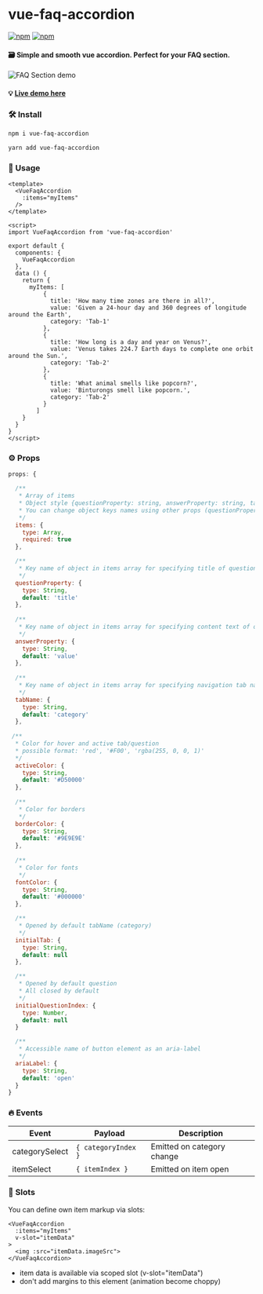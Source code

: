 # vue-faq-accordion


[![npm](https://img.shields.io/npm/v/vue-faq-accordion.svg)](https://www.npmjs.com/package/vue-faq-accordion)
[![npm](https://img.shields.io/npm/dt/vue-faq-accordion.svg)](https://www.npmjs.com/package/vue-faq-accordion)


#### 🗃 Simple and smooth vue accordion. Perfect for your FAQ section.

![FAQ Section demo](https://media.giphy.com/media/XKU7gqsiq2KRAPoHZm/giphy.gif)

#### 💡 [Live demo here](https://codesandbox.io/s/vue-faq-accordion-gh6yl)

### 🛠 Install

```bash
npm i vue-faq-accordion
```
```bash
yarn add vue-faq-accordion
```

### 🚀 Usage

```vue
<template>
  <VueFaqAccordion 
    :items="myItems"
  />
</template>

<script>
import VueFaqAccordion from 'vue-faq-accordion'

export default {
  components: {
    VueFaqAccordion
  },
  data () {
    return {
      myItems: [
          {
            title: 'How many time zones are there in all?',
            value: 'Given a 24-hour day and 360 degrees of longitude around the Earth',
            category: 'Tab-1'
          },
          {
            title: 'How long is a day and year on Venus?',
            value: 'Venus takes 224.7 Earth days to complete one orbit around the Sun.',
            category: 'Tab-2'
          },
          {
            title: 'What animal smells like popcorn?',
            value: 'Binturongs smell like popcorn.',
            category: 'Tab-2'
          }
        ]
    }
  }
}
</script>
```

### ⚙ Props 
```js
props: {

  /**
   * Array of items
   * Object style {questionProperty: string, answerProperty: string, tabName: string}
   * You can change object keys names using other props (questionProperty, answerProperty, tabName)
   */
  items: {
    type: Array,
    required: true
  },

  /**
   * Key name of object in items array for specifying title of question
   */
  questionProperty: {
    type: String,
    default: 'title'
  },
  
  /**
   * Key name of object in items array for specifying content text of open question
   */
  answerProperty: {
    type: String,
    default: 'value'
  },
  
  /**
   * Key name of object in items array for specifying navigation tab name
   */
  tabName: {
    type: String,
    default: 'category'
  },
  
 /**
  * Color for hover and active tab/question
  * possible format: 'red', '#F00', 'rgba(255, 0, 0, 1)'
  */
  activeColor: {
    type: String,
    default: '#D50000'
  },
  
  /**
   * Color for borders
   */
  borderColor: {
    type: String,
    default: '#9E9E9E'
  },
  
  /**
   * Color for fonts
   */
  fontColor: {
    type: String,
    default: '#000000'
  },

  /**
   * Opened by default tabName (category)
   */
  initialTab: {
    type: String,
    default: null
  },

  /**
   * Opened by default question
   * All closed by default
   */
  initialQuestionIndex: {
    type: Number,
    default: null
  }

  /**
   * Accessible name of button element as an aria-label
   */
  ariaLabel: {
    type: String,
    default: 'open'
  }
}
```

### 🔥 Events

| Event | Payload | Description |
| -| - | -|
| categorySelect | `{ categoryIndex }` | Emitted on category change |
| itemSelect | `{ itemIndex }` | Emitted on item open |

### 📎 Slots

You can define own item markup via slots:
```vue
<VueFaqAccordion
  :items="myItems"
  v-slot="itemData"
>
  <img :src="itemData.imageSrc">
</VueFaqAccordion>
```
- item data is available via scoped slot (v-slot="itemData")
- don't add margins to this element (animation become choppy)
